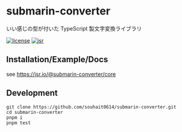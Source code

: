 # submarin-converter

いい感じの型が付いた TypeScript 製文字変換ライブラリ

<a href="/LICENSE" target="_blank" style="display:inline-block">
  <img
    src="https://img.shields.io/github/license/souhait0614/submarin-converter?style=flat-square"
    alt="license"
  >
</a>
<a href="https://jsr.io/@submarin-converter/core" target="_blank" style="display:inline-block">
  <img src="https://img.shields.io/jsr/v/@submarin-converter/core?style=flat-square" alt="jsr">
</a>

## Installation/Example/Docs

see <https://jsr.io/@submarin-converter/core>

## Development

```shell
git clone https://github.com/souhait0614/submarin-converter.git
cd submarin-converter
pnpm i
pnpm test
```
